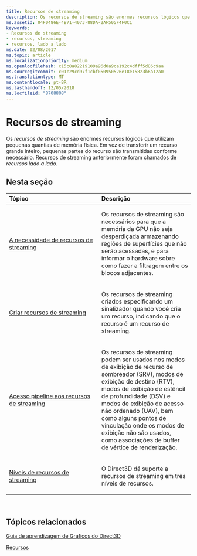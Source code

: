 ```yaml
---
title: Recursos de streaming
description: Os recursos de streaming são enormes recursos lógicos que utilizam pequenas quantias de memória física. Em vez de transferir um recurso grande inteiro, pequenas partes do recurso são transmitidas conforme necessário. Recursos de streaming anteriormente foram chamados de recursos lado a lado.
ms.assetid: 04F0486E-4B71-4073-88DA-2AF505F4F0C1
keywords:
- Recursos de streaming
- recursos, streaming
- recursos, lado a lado
ms.date: 02/08/2017
ms.topic: article
ms.localizationpriority: medium
ms.openlocfilehash: c15c8a82219109a96d0a9ca192c4dfff5d86c9aa
ms.sourcegitcommit: c01c29cd97f1cbf050950526e18e15823b6a12a0
ms.translationtype: MT
ms.contentlocale: pt-BR
ms.lasthandoff: 12/05/2018
ms.locfileid: "8708808"
---
```

# <a name="streaming-resources"></a>Recursos de streaming


Os *recursos de streaming* são enormes recursos lógicos que utilizam pequenas quantias de memória física. Em vez de transferir um recurso grande inteiro, pequenas partes do recurso são transmitidas conforme necessário. Recursos de streaming anteriormente foram chamados de *recursos lado a lado*.

## <a name="span-idin-this-sectionspanin-this-section"></a><span id="in-this-section"></span>Nesta seção


<table>
<colgroup>
<col width="50%" />
<col width="50%" />
</colgroup>
<thead>
<tr class="header">
<th align="left">Tópico</th>
<th align="left">Descrição</th>
</tr>
</thead>
<tbody>
<tr class="odd">
<td align="left"><p><a href="the-need-for-streaming-resources.md">A necessidade de recursos de streaming</a></p></td>
<td align="left"><p>Os recursos de streaming são necessários para que a memória da GPU não seja desperdiçada armazenando regiões de superfícies que não serão acessadas, e para informar o hardware sobre como fazer a filtragem entre os blocos adjacentes.</p></td>
</tr>
<tr class="even">
<td align="left"><p><a href="creating-streaming-resources.md">Criar recursos de streaming</a></p></td>
<td align="left"><p>Os recursos de streaming criados especificando um sinalizador quando você cria um recurso, indicando que o recurso é um recurso de streaming.</p></td>
</tr>
<tr class="odd">
<td align="left"><p><a href="pipeline-access-to-streaming-resources.md">Acesso pipeline aos recursos de streaming</a></p></td>
<td align="left"><p>Os recursos de streaming podem ser usados nos modos de exibição de recurso de sombreador (SRV), modos de exibição de destino (RTV), modos de exibição de estêncil de profundidade (DSV) e modos de exibição de acesso não ordenado (UAV), bem como alguns pontos de vinculação onde os modos de exibição não são usados, como associações de buffer de vértice de renderização.</p></td>
</tr>
<tr class="even">
<td align="left"><p><a href="streaming-resources-features-tiers.md">Níveis de recursos de streaming</a></p></td>
<td align="left"><p>O Direct3D dá suporte a recursos de streaming em três níveis de recursos.</p></td>
</tr>
</tbody>
</table>

 

## <a name="span-idrelated-topicsspanrelated-topics"></a><span id="related-topics"></span>Tópicos relacionados


[Guia de aprendizagem de Gráficos do Direct3D](index.md)

[Recursos](resources.md)

 

 




